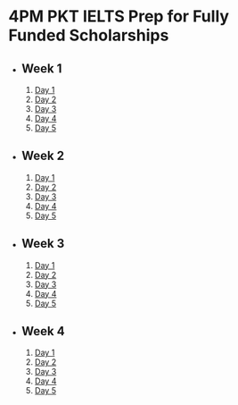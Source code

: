 # 4PM PKT IELTS Prep for Fully Funded Scholarships

- ## Week 1

   1. [Day 1](https://www.facebook.com/iCodeguru/videos/1309003363623961)
   2. [Day 2](https://www.facebook.com/iCodeguru/videos/630015736152605)
   3. [Day 3](https://www.facebook.com/iCodeguru/videos/482071381599490)
   4. [Day 4](https://www.facebook.com/iCodeguru/videos/1335766634440710)
   5. [Day 5](https://www.facebook.com/iCodeguru/videos/574667298774476)

- ## Week 2

   1. [Day 1](https://www.facebook.com/iCodeguru/videos/592044903543638)
   2. [Day 2](https://www.facebook.com/iCodeguru/videos/3264088327100557)
   3. [Day 3](https://www.facebook.com/iCodeguru/videos/3020824674758446)
   4. [Day 4](https://www.facebook.com/iCodeguru/videos/601023082876774)
   5. [Day 5](https://www.facebook.com/iCodeguru/videos/2046866172443475)

- ## Week 3

   1. [Day 1](https://www.facebook.com/iCodeguru/videos/583527191123193)
   2. [Day 2](https://www.facebook.com/iCodeguru/videos/1810107516455717)
   3. [Day 3](https://www.facebook.com/iCodeguru/videos/956384506460560)
   4. [Day 4](https://www.facebook.com/iCodeguru/videos/1601873357091343)
   5. [Day 5](https://www.facebook.com/watch/?v=3469828153325986)

- ## Week 4

   1. [Day 1](https://www.facebook.com/iCodeguru/videos/2737684596404467)
   2. [Day 2](https://www.facebook.com/iCodeguru/videos/596452246584263)
   3. [Day 3](https://www.facebook.com/iCodeguru/videos/1778202002973162)
   4. [Day 4](https://www.facebook.com/iCodeguru/videos/622109260401471)
   5. [Day 5](https://www.facebook.com/iCodeguru/videos/930631145718246)

<!-- - ## Week 5

   1. [Day 1](https://www.facebook.com/iCodeguru/videos/643632298347404)
   2. [Day 2](https://www.facebook.com/iCodeguru/videos/1125529155969220)
   3. [Day 3](https://www.facebook.com/iCodeguru/videos/636605765515511)
   4. [Day 4](https://www.facebook.com/iCodeguru/videos/28569521349359522)
   5. [Day 5]() -->

<!-- - ## Week 

   1. [Day 1](https://www.facebook.com/iCodeguru/videos/1148041806915823)
   2. [Day 2]()
   3. [Day 3]()
   4. [Day 4]()
   5. [Day 5]() -->

<!-- - ## Week 

   1. [Day 1]()
   2. [Day 2]()
   3. [Day 3]()
   4. [Day 4]()
   5. [Day 5]() -->